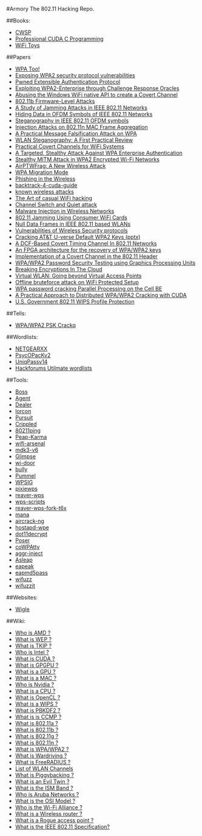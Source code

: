 #Armory
The 802.11 Hacking Repo.

##Books:
- [CWSP](https://kat.cr/cwsp-official-study-guide-exam-pw0-204-sybex-pdf-stormrg-t8734250.html)
- [Professional CUDA C Programming](http://it-ebooks.info/book/4934/)
- [WiFi Toys](http://sirpabs.ilahas.com/Computing/Wi-Fi%20Toys%20-%2015%20Cool%20Wireless%20Projects%20For%20Home,%20Office,%20And%20Entertainment%20%282004%29.pdf)

##Papers
- [WPA Too!](https://www.defcon.org/images/defcon-18/dc-18-presentations/Ahmad/DEFCON-18-Ahmad-WPA-Too-WP.pdf)
- [Exposing WPA2 security protocol vulnerabilities](http://www.inderscienceonline.com/doi/pdf/10.1504/IJICS.2014.059797)
- [Pwned Extensible Authentication Protocol](https://www.shmoocon.org/2008/presentations/PEAP_Antoniewicz.pdf)
- [Exploiting WPA2-Enterprise through Challenge Response Oracles](https://www.brambonne.com/docs/robyns14wpa2enterprise.pdf)
- [Abusing the Windows WiFi native API to create
a Covert Channel](http://www.coresecurity.com/system/files/corelabs-hacklu2011-paperCovertChannel.pdf)
- [802.11b Firmware-Level Attacks](http://www.willhackforsushi.com/papers/firmware_attack.pdf)
- [A Study of Jamming Attacks in IEEE 802.11
Networks](https://deepaknadig.com/wp-content/uploads/2015/04/Technical_Report1.pdf)
- [Hiding Data in OFDM Symbols of IEEE 802.11 Networks](http://www.researchgate.net/profile/Krzysztof_Szczypiorski/publication/45921350_Hiding_Data_in_OFDM_Symbols_of_IEEE_802.11_Networks/links/0c96051f26656e6435000000.pdf)
- [Steganography in IEEE 802.11 OFDM symbols](http://cygnus.tele.pw.edu.pl/~wmazurczyk/art/SCN_WiPad.pdf)
- [Injection Attacks on 802.11n MAC Frame Aggregation](https://github.com/rpp0/aggr-inject/raw/master/paper/ampdu_inj_wisec2015.pdf)
- [A Practical Message Falsification Attack on WPA](http://jwis2009.nsysu.edu.tw/location/paper/A%20Practical%20Message%20Falsification%20Attack%20on%20WPA.pdf)
- [WLAN Steganography: A First Practical Review](http://omen.cs.uni-magdeburg.de/alang/paper/kraetzer_lang_dittmann_kuehne-wlan_stego-acm2006.pdf)
- [Practical Covert Channels for WiFi Systems](http://arxiv.org/pdf/1505.01081.pdf)
- [A Targeted, Stealthy Attack Against WPA Enterprise Authentication](https://www.iseclab.org/papers/eviltwins.pdf)
- [Stealthy MITM Attack in WPA2 Encrypted Wi-Fi Networks](MEGALINK)
- [AirPTWFrag: A New Wireless Attack](http://www.ijser.org/researchpaper%5CAirPTWFrag-A-New-Wireless-Attack.pdf)
- [WPA Migration Mode](https://media.blackhat.com/bh-us-10/whitepapers/Meiners_Sor/Blackhat-USA-2010-Meiners-Sor-WEP-is-back-to-haunt-you-wp.pdf)
- [Phishing in the Wireless](http://opendl.ifip-tc6.org/db/conf/sec/sec2007/MartinovicZBJS07.pdf)
- [backtrack-4-cuda-guide](https://www.offensive-security.com/documentation/backtrack-4-cuda-guide.pdf)
- [known wireless attacks](https://community.jisc.ac.uk/system/files/222/known-wireless-attacks.pdf)
- [The Art of casual WiFi hacking](http://www.infosecwriter.com/pdf/WiFi%20hacking%20article.pdf)
- [Channel Switch and Quiet attack](https://www.kargl.net/docs/mypapers/2009-10-lcn2009.pdf)
- [Malware Injection in Wireless Networks](https://facwiki.cs.byu.edu/cs665/images/8/8c/06662732.pdf)
- [802.11 Jamming Using Consumer WiFi Cards](http://www.hardywijaya.com/wp-content/uploads/2014/03/WIFI_conference_paper.pdf)
- [Null Data Frames in IEEE 802.11 based WLANs](http://www.cs.odu.edu/~nadeem/classes/cs795-WNS-S13/papers/sec-002.pdf)
- [Vulnerabilities of Wireless Security protocols](http://ijarcet.org/wp-content/uploads/IJARCET-VOL-1-ISSUE-2-34-38.pdf)
- [Cracking AT&T U-verse Default WPA2 Keys (pptx)](http://dc214.org/notes/CrackingWPA.pptx)
- [A DCF-Based Covert Timing Channel In 802.11 Networks](http://scholarworks.gsu.edu/cgi/viewcontent.cgi?article=1070&context=cs_theses)
- [An FPGA architecture for the recovery of WPA/WPA2 keys](http://lib.dr.iastate.edu/cgi/viewcontent.cgi?article=4665&context=etd)
- [Implementation of a Covert Channel in the 802.11 Header](http://staff.aub.edu.lb/~we07/Publications/Implementation%20of%20a%20Covert%20Channel%20in%20the%20802.11%20Header.pdf)
- [WPA/WPA2 Password Security Testing using Graphics Processing Units](http://www.jmeds.eu/index.php/jmeds/article/viewFile/WPA_WPA2_Password_Security_Testing_using_Graphics_Processing_Units/jmeds_5_4_a_7)
- [Breaking Encryptions In The Cloud](https://media.blackhat.com/bh-dc-11/Roth/BlackHat_DC_2011_Roth_Breaking%20encryptions-Slides.pdf)
- [Virtual WLAN: Going beyond Virtual Access Points](http://journal.ub.tu-berlin.de/eceasst/article/viewFile/226/221)
- [Offline bruteforce attack on WiFi Protected Setup](https://passwordscon.org/wp-content/uploads/2014/08/Dominique_Bongard.pdf)
- [WPA password cracking Parallel Processing on the Cell BE](http://projekter.aau.dk/projekter/files/17901417/WPA_password_cracking__Parallel_processing_on_the_Cell_BE_-goup1045.pdf)
- [A Practical Approach to Distributed WPA/WPA2 Cracking with CUDA](https://www.sunjaydhama.com/projects/DWPACLEC2/Report.pdf)
- [U.S. Government 802.11 WIPS Profile Protection](https://www.niap-ccevs.org/pp/draft_pps/archived/U.S.%20Government%20IEEE%20802.11%20Wireless%20Intrusion%20Detection%20PP%20for%20Medium%20Robustness%20Environments%20v.0.74.pdf)

##Tells:
- [WPA/WPA2 PSK Crackq](https://hashcrack.org/crackq/page?n=wpa)

##Wordlists:
- [NETGEARXX](https://mega.co.nz/#!zpNBCI6a!ZAviox8wd3eLgLgh_Brcct-2htjAC7u6C0s-YIhKfew)
- [PsycOPacKv2](http://storage.aircrack-ng.org/users/PsycO/PsycOPacKv2.rar)
- [UniqPassv14](https://mega.co.nz/#!bw0GWZaa!6JrGUcZq4G5Tdk-FscqqqgIhp7LmroJwPxwNBZ0pFCU)
- [Hackforums Utilmate wordlists](https://webcache.googleusercontent.com/search?client=ubuntu&channel=fs&q=cache%3Awww.hackforums.net%2Fshowthread.php%3Ftid%3D2965991&ie=utf-8&oe=utf-8)

##Tools:

- [Boss](https://github.com/GuerrillaWarfare/Boss)
- [Agent](https://github.com/GuerrillaWarfare/Agent)
- [Dealer](https://github.com/GuerrillaWarfare/Dealer)
- [lorcon](https://github.com/GuerrillaWarfare/lorcon)
- [Pursuit](https://github.com/GuerrillaWarfare/Pursuit)
- [Crippled](https://github.com/GuerrillaWarfare/Crippled)
- [80211ping](https://github.com/tillwo/80211ping)
- [Peap-Karma](https://github.com/phikshun/Peap-Karma)
- [wifi-arsenal](https://github.com/0x90/wifi-arsenal)
- [mdk3-v6](http://aspj.aircrack-ng.org/mdk3-v6.tar.bz2)
- [Glimpse](https://github.com/GuerrillaWarfare/Glimpse)
- [wi-door](https://github.com/Vivek-Ramachandran/wi-door)
- [bully](https://github.com/Lrs121/bully)
- [Pummel](https://github.com/GuerrillaWarfare/Pummel)
- [WPSIG](https://github.com/0x90/WPSIG)
- [pixiewps](https://github.com/wiire/pixiewps)
- [reaver-wps](https://github.com/gabrielrcouto/reaver-wps)
- [wps-scripts](https://github.com/0x90/wps-scripts)
- [reaver-wps-fork-t6x](https://github.com/t6x/reaver-wps-fork-t6x)
- [mana](https://github.com/sensepost/mana)
- [aircrack-ng](https://github.com/aircrack-ng/aircrack-ng)
- [hostapd-wpe](https://github.com/OpenSecurityResearch/hostapd-wpe)
- [dot11decrypt](https://github.com/mfontanini/dot11decrypt)
- [Poser](https://github.com/GuerrillaWarfare/Poser)
- [coWPAtty](http://www.willhackforsushi.com/?page_id=50)
- [aggr-inject](https://github.com/rpp0/aggr-inject)
- [Asleap](http://www.willhackforsushi.com/?page_id=41)
- [eapeak](https://github.com/securestate/eapeak)
- [eapmd5pass](http://www.willhackforsushi.com/?page_id=67)
- [wifuzz](https://github.com/0x90/wifuzz)
- [wifuzzit](https://github.com/0xd012/wifuzzit)

##Websites:
- [Wigle](https://wigle.net/)

##Wiki:
- [Who is AMD ?](https://en.wikipedia.org/wiki/Advanced_Micro_Devices)
- [What is WEP ?](https://en.wikipedia.org/wiki/Wired_Equivalent_Privacy)
- [What is TKIP ?](https://en.wikipedia.org/wiki/Temporal_Key_Integrity_Protocol)
- [Who is Intel ?](https://en.wikipedia.org/wiki/Intel)
- [What is CUDA ?](https://en.wikipedia.org/wiki/CUDA)
- [What is GPGPU ?](https://en.wikipedia.org/wiki/General-purpose_computing_on_graphics_processing_units)
- [What is a GPU ?](https://en.wikipedia.org/wiki/Graphics_processing_unit)
- [What is a MAC ?](https://en.wikipedia.org/wiki/Media_access_control)
- [Who is Nvidia ?](https://en.wikipedia.org/wiki/Nvidia)
- [What is a CPU ?](https://en.wikipedia.org/wiki/Central_processing_unit)
- [What is OpenCL ?](https://en.wikipedia.org/wiki/OpenCL)
- [What is a WIPS ?](https://en.wikipedia.org/wiki/Wireless_intrusion_prevention_system)
- [What is PBKDF2 ?](https://en.wikipedia.org/wiki/PBKDF2)
- [What is is CCMP ?](https://en.wikipedia.org/wiki/CCMP)
- [What is 802.11a ?](https://en.wikipedia.org/wiki/802.11a)
- [What is 802.11b ?](https://en.wikipedia.org/wiki/802.11b)
- [What is 802.11g ?](https://en.wikipedia.org/wiki/802.11g)
- [What is 802.11n ?](https://en.wikipedia.org/wiki/802.11n)
- [What is WPA/WPA2 ?](https://en.wikipedia.org/wiki/Wi-Fi_Protected_Access)
- [What is Wardriving ?](https://en.wikipedia.org/wiki/Wardriving)
- [What is FreeRADIUS ?](https://en.wikipedia.org/wiki/FreeRADIUS)
- [List of WLAN Channels](https://en.wikipedia.org/wiki/List_of_WLAN_channels)
- [What is Piggybacking ?](https://en.wikipedia.org/wiki/Piggybacking_%28Internet_access%29)
- [What is an Evil Twin ?](https://en.wikipedia.org/wiki/Evil_twin_%28wireless_networks%29)
- [What is the ISM Band ?](https://en.wikipedia.org/wiki/ISM_band)
- [Who is Aruba Networks ?](https://en.wikipedia.org/wiki/Aruba_Networks)
- [What is the OSI Model ?](https://en.wikipedia.org/wiki/OSI_model)
- [Who is the Wi-Fi Alliance ?](https://en.wikipedia.org/wiki/Wi-Fi_Alliance)
- [What is a Wireless router ?](https://en.wikipedia.org/wiki/Wireless_router)
- [What is a Rogue access point ?](https://en.wikipedia.org/wiki/Rogue_access_point)
- [What is the IEEE 802.11 Specification?](https://en.wikipedia.org/wiki/IEEE_802.11)

